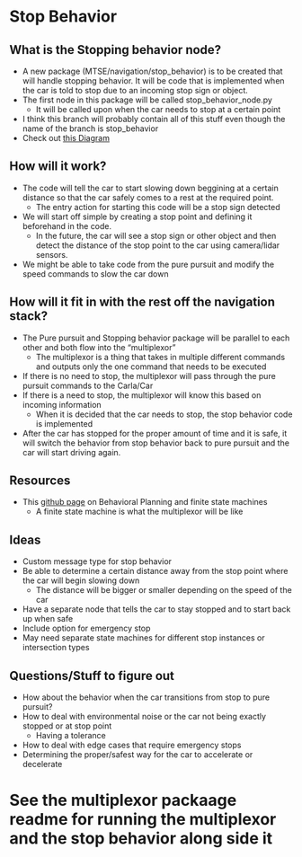 #                                                  Stop Behavior 
## What is the Stopping behavior node?

- A new package (MTSE/navigation/stop_behavior) is to be created that will handle stopping behavior.  It will be code that is implemented when the car is told to stop due to an incoming stop sign or object. 
- The first node in this package will be called stop_behavior_node.py
    - It will be called upon when the car needs to stop at a certain point
- I think this branch will probably contain all of this stuff even though the name of the branch is stop_behavior
- Check out [this Diagram](https://docs.google.com/drawings/d/1sFHjYEnZVSR-rMrqaq3gTCAwTR4kKjkosON6w0FDwM4/edit)

## How will it work?

- The code will tell the car to start slowing down beggining at a certain distance so that the car safely comes to a rest at the required point.  
    - The entry action for starting this code will be a stop sign detected
- We will start off simple by creating a stop point and defining it beforehand in the code.  
    - In the future, the car will see a stop sign or other object and then detect the distance of the stop point to the car using camera/lidar sensors.  
- We might be able to take code from the pure pursuit and modify the speed commands to slow the car down 

## How will it fit in with the rest off the navigation stack?

- The Pure pursuit and Stopping behavior package will be parallel to each other and both flow into the “multiplexor”
    - The multiplexor is a thing that takes in multiple different commands and outputs only the one command that needs to be executed
- If there is no need to stop, the multiplexor will pass through the pure pursuit commands to the Carla/Car
- If there is a need to stop, the multiplexor will know this based on incoming information
    - When it is decided that the car needs to stop, the stop behavior code is implemented
- After the car has stopped for the proper amount of time and it is safe, it will switch the behavior from stop behavior back to pure pursuit and the car will start driving again.  


## Resources

- This [github page](https://github.com/qiaoxu123/Self-Driving-Cars/blob/master/Part4-Motion_Planning_for_Self-Driving_Cars/Module5-Principles_of_Behaviour_Planning/Module5-Principles_of_Behaviour_Planning.md) on Behavioral Planning and finite state machines
    - A finite state machine is what the multiplexor will be like

## Ideas

- Custom message type for stop behavior
- Be able to determine a certain distance away from the stop point where the car will begin slowing down
    - The distance will be bigger or smaller depending on the speed of the car
- Have a separate node that tells the car to stay stopped and to start back up when safe
- Include option for emergency stop
- May need separate state machines for different stop instances or intersection types


## Questions/Stuff to figure out
- How about the behavior when the car transitions from stop to pure pursuit?
- How to deal with environmental noise or the car not being exactly stopped or at stop point
    - Having a tolerance
- How to deal with edge cases that require emergency stops
- Determining the proper/safest way for the car to accelerate or decelerate
 
# See the multiplexor packaage readme for running the multiplexor and the stop behavior along side it